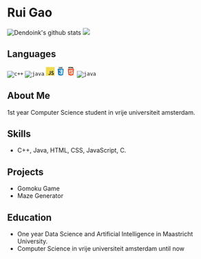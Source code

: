 # Rui Gao

![Dendoink's github stats](https://github-readme-stats.vercel.app/api?username=RuiGAO512&show_icons=true&theme=radical&count_private=true)
![](https://komarev.com/ghpvc/?username=RuiGAO512)

## Languages
<code><img height="20" src="https://cdn-icons-png.flaticon.com/512/6132/6132222.png" alt="c++" /></code>
<code><img height="20" src="https://cdn-icons-png.flaticon.com/512/5968/5968282.png" alt="java" /></code>
<code><img height="20" src="https://raw.githubusercontent.com/github/explore/80688e429a7d4ef2fca1e82350fe8e3517d3494d/topics/javascript/javascript.png" alt="javascript" /></code>
<code><img height="20" src="https://raw.githubusercontent.com/github/explore/80688e429a7d4ef2fca1e82350fe8e3517d3494d/topics/css/css.png" alt="css" /></code>
<code><img height="20" src="https://raw.githubusercontent.com/github/explore/80688e429a7d4ef2fca1e82350fe8e3517d3494d/topics/html/html.png" alt="html" /></code>
<code><img height="20" src="https://upload.wikimedia.org/wikipedia/commons/thumb/1/18/C_Programming_Language.svg/1200px-C_Programming_Language.svg.png" alt="java" /></code>

<!-- ![](https://github-readme-stats.vercel.app/api/top-langs/?username=RuiGAO512&layout=compact&langs_count=6) -->

## About Me

1st year Computer Science student in vrije universiteit amsterdam.

## Skills

- C++, Java, HTML, CSS, JavaScript, C.

## Projects

- Gomoku Game
- Maze Generator

## Education

- One year Data Science and Artificial Intelligence in Maastricht University.
- Computer Science in vrije universiteit amsterdam until now

